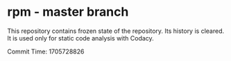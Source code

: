 # rpm - master branch

This repository contains frozen state of the repository.
Its history is cleared. It is used only for static code
analysis with Codacy.

Commit Time: 1705728826